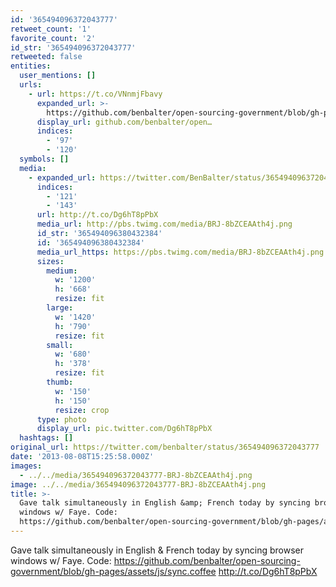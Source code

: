 ```yaml
---
id: '365494096372043777'
retweet_count: '1'
favorite_count: '2'
id_str: '365494096372043777'
retweeted: false
entities:
  user_mentions: []
  urls:
    - url: https://t.co/VNnmjFbavy
      expanded_url: >-
        https://github.com/benbalter/open-sourcing-government/blob/gh-pages/assets/js/sync.coffee
      display_url: github.com/benbalter/open…
      indices:
        - '97'
        - '120'
  symbols: []
  media:
    - expanded_url: https://twitter.com/BenBalter/status/365494096372043777/photo/1
      indices:
        - '121'
        - '143'
      url: http://t.co/Dg6hT8pPbX
      media_url: http://pbs.twimg.com/media/BRJ-8bZCEAAth4j.png
      id_str: '365494096380432384'
      id: '365494096380432384'
      media_url_https: https://pbs.twimg.com/media/BRJ-8bZCEAAth4j.png
      sizes:
        medium:
          w: '1200'
          h: '668'
          resize: fit
        large:
          w: '1420'
          h: '790'
          resize: fit
        small:
          w: '680'
          h: '378'
          resize: fit
        thumb:
          w: '150'
          h: '150'
          resize: crop
      type: photo
      display_url: pic.twitter.com/Dg6hT8pPbX
  hashtags: []
original_url: https://twitter.com/benbalter/status/365494096372043777
date: '2013-08-08T15:25:58.000Z'
images:
  - ../../media/365494096372043777-BRJ-8bZCEAAth4j.png
image: ../../media/365494096372043777-BRJ-8bZCEAAth4j.png
title: >-
  Gave talk simultaneously in English &amp; French today by syncing browser
  windows w/ Faye. Code:
  https://github.com/benbalter/open-sourcing-government/blob/gh-pages/assets/js/sync.coffee…
---
```


Gave talk simultaneously in English &amp; French today by syncing browser windows w/ Faye. Code: https://github.com/benbalter/open-sourcing-government/blob/gh-pages/assets/js/sync.coffee http://t.co/Dg6hT8pPbX